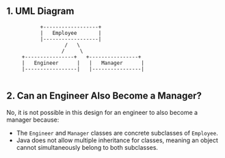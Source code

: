 ## 1. UML Diagram

```
           +------------------+
           |   Employee       |
           |------------------|
                   /   \
                  /     \
     +----------------+   +----------------+
     |   Engineer      |   |   Manager      |
     |-----------------|   |----------------|
     
```

## 2. Can an Engineer Also Become a Manager?

No, it is not possible in this design for an engineer to also become a manager because:

- The `Engineer` and `Manager` classes are concrete subclasses of `Employee`.
- Java does not allow multiple inheritance for classes, meaning an object cannot simultaneously belong to both subclasses.

